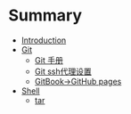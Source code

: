 # Summary

* [Introduction](README.md)
* [Git]()
  * [Git 手册](git/Manual.md)
  * [Git ssh代理设置](git/Git-SSH-Proxy.md)
  * [GitBook->GitHub pages](git/GitBook_Github.md)
* [Shell]()
  * [tar](shell/tar.md)

